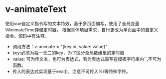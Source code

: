 # v-animateText
使用vue自定义指令写的文本特效，基于多页面编写，使用了全局变量VAnimateTime存储定时器，
根据具体项目需求，自行更改为单页面中的自定义指令。源码中有注释。

 * 调用方法：v-animate = "{key:id, value: value}"
 * key:必须为独一无二的key，为了区分全局数组里的定时器
 * value: 可为传文本，也可为表达式，若为表达式需写在模板字符串内``,不可为函数。
 * 传入的表达式实现基于eval()，注意不可传入%/等特殊字符。
